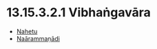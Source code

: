 # 13.15.3.2.1 Vibhaṅgavāra

* [Nahetu](13.15.3.2.1/Nahetu.md)
* [Naārammaṇādi](13.15.3.2.1/Naarammanadi.md)

